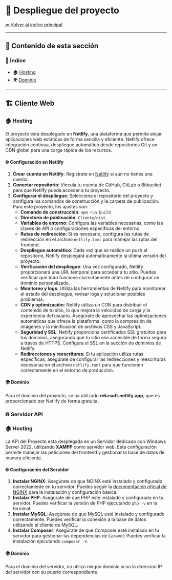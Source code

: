 # 🧱 **Despliegue del proyecto**

[🔙 Volver al índice principal](../README.md)

---

## 📑 **Contenido de esta sección**

### 🧭 Índice

* 🏠 [Hosting](hosting)
* 🌍 [Dominio](dominio)

---

## 🏗️ **Cliente Web**

### 🏠 **Hosting**

El proyecto está desplegado en **Netlify**, una plataforma que permite alojar aplicaciones web estáticas de forma sencilla y eficiente. Netlify ofrece integración continua, despliegue automático desde repositorios Git y un CDN global para una carga rápida de los recursos.

#### 🌐 **Configuración en Netlify**

1. **Crear cuenta en Netlify**: Regístrate en [Netlify](https://www.netlify.com/) si aún no tienes una cuenta.
2. **Conectar repositorio**: Vincula tu cuenta de GitHub, GitLab o Bitbucket para que Netlify pueda acceder a tu proyecto.
3. **Configurar el despliegue**: Selecciona el repositorio del proyecto y configura los comandos de construcción y la carpeta de publicación. Para este proyecto, los ajustes son:
   - **Comando de construcción**: `npm run build`
   - **Directorio de publicación**: `Cliente/dist`
   - **Variables de entorno**: Configura las variables necesarias, como las claves de API o configuraciones específicas del entorno.
   - **Rutas de redirección**: Si es necesario, configura las rutas de redirección en el archivo `netlify.toml` para manejar las rutas del frontend.
   - **Despliegue automático**: Cada vez que se realice un push al repositorio, Netlify desplegará automáticamente la última versión del proyecto.
   - **Verificación del despliegue**: Una vez configurado, Netlify proporcionará una URL temporal para acceder a tu sitio. Puedes verificar que todo funcione correctamente antes de configurar un dominio personalizado.
   - **Monitoreo y logs**: Utiliza las herramientas de Netlify para monitorear el estado del despliegue, revisar logs y solucionar posibles problemas.
   - **CDN y optimización**: Netlify utiliza un CDN para distribuir el contenido de tu sitio, lo que mejora la velocidad de carga y la experiencia del usuario. Asegúrate de aprovechar las optimizaciones automáticas que ofrece la plataforma, como la compresión de imágenes y la minificación de archivos CSS y JavaScript.
   - **Seguridad y SSL**: Netlify proporciona certificados SSL gratuitos para tus dominios, asegurando que tu sitio sea accesible de forma segura a través de HTTPS. Configura el SSL en la sección de dominios de Netlify.
   - **Redirecciones y reescrituras**: Si tu aplicación utiliza rutas específicas, asegúrate de configurar las redirecciones y reescrituras necesarias en el archivo `netlify.toml` para que funcionen correctamente en el entorno de producción.

#### 🌍 **Dominio**

Para el dominio del proyecto, se ha utilizado **rekzsoft.netlify.app**, que es proporcionado por Netlify de forma gratuita.

### 🌐 **Servidor API**

### 🏠 **Hosting**

La API del Proyecto esta desplegada en un Servidor dedicado con Windows Server 2022, utilizando **XAMPP** como servidor web. Esta configuración permite manejar las peticiones del frontend y gestionar la base de datos de manera eficiente.

#### 🌐 **Configuración del Servidor**

1. **Instalar NGINX**: Asegúrate de que NGINX esté instalado y configurado correctamente en tu servidor. Puedes seguir la [documentación oficial de NGINX](https://nginx.org/en/docs/) para la instalación y configuración básica.
2. **Instalar PHP**: Asegúrate de que PHP esté instalado y configurado en tu servidor. Puedes verificar la versión de PHP ejecutando `php -v` en la terminal.
3. **Instalar MySQL**: Asegúrate de que MySQL esté instalado y configurado correctamente. Puedes verificar la conexión a la base de datos utilizando el cliente de MySQL.
4. **Instalar Composer**: Asegúrate de que Composer esté instalado en tu servidor para gestionar las dependencias de Laravel. Puedes verificar la instalación ejecutando `composer -V`.

#### 🌍 **Dominio**

Para el dominio del servidor, no utilizo ningun dominio si no la direccion IP del servidor con su puerto correspondiente.